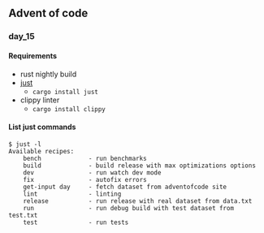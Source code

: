 ## Advent of code

### day_15

#### Requirements
- rust nightly build
- [just](https://just.systems/man/en/)
  - `cargo install just`
- clippy linter
  - `cargo install clippy`

#### List just commands

```shell
$ just -l
Available recipes:
    bench             - run benchmarks
    build             - build release with max optimizations options
    dev               - run watch dev mode
    fix               - autofix errors
    get-input day     - fetch dataset from adventofcode site
    lint              - linting
    release           - run release with real dataset from data.txt
    run               - run debug build with test dataset from test.txt
    test              - run tests
```

